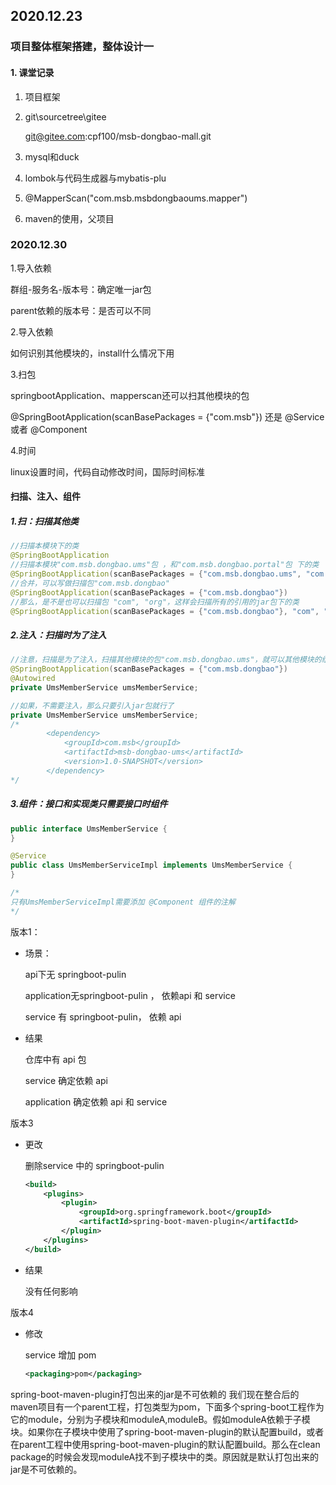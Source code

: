 ## 2020.12.23

### 项目整体框架搭建，整体设计一

#### 1. 课堂记录

1. 项目框架

2. git\sourcetree\gitee

   git@gitee.com:cpf100/msb-dongbao-mall.git

3. mysql和duck

4. lombok与代码生成器与mybatis-plu

5. @MapperScan("com.msb.msbdongbaoums.mapper")

6. maven的使用，父项目<parent>



### 2020.12.30

1.导入依赖

群组-服务名-版本号：确定唯一jar包

parent依赖的版本号：是否可以不同

2.导入依赖

如何识别其他模块的，install什么情况下用

3.扫包

springbootApplication、mapperscan还可以扫其他模块的包

@SpringBootApplication(scanBasePackages = {"com.msb"}) 还是 @Service 或者 @Component

4.时间

linux设置时间，代码自动修改时间，国际时间标准



#### 扫描、注入、组件

##### 1.扫：扫描其他类

```java
//扫描本模块下的类
@SpringBootApplication
//扫描本模块"com.msb.dongbao.ums"包 ，和"com.msb.dongbao.portal"包 下的类
@SpringBootApplication(scanBasePackages = {"com.msb.dongbao.ums", "com.msb.dongbao.portal"})
//合并，可以写做扫描包"com.msb.dongbao"
@SpringBootApplication(scanBasePackages = {"com.msb.dongbao"})
//那么，是不是也可以扫描包 "com", "org"，这样会扫描所有的引用的jar包下的类
@SpringBootApplication(scanBasePackages = {"com.msb.dongbao"}, "com", "org")
```

##### 2.注入：扫描时为了注入

```java
//注意，扫描是为了注入，扫描其他模块的包"com.msb.dongbao.ums"，就可以其他模块的组件注入
@SpringBootApplication(scanBasePackages = {"com.msb.dongbao"})
@Autowired
private UmsMemberService umsMemberService;

//如果，不需要注入，那么只要引入jar包就行了
private UmsMemberService umsMemberService;
/*
		<dependency>
            <groupId>com.msb</groupId>
            <artifactId>msb-dongbao-ums</artifactId>
            <version>1.0-SNAPSHOT</version>
        </dependency>
*/
```

##### 3.组件：接口和实现类只需要接口时组件

```java
public interface UmsMemberService {
}

@Service
public class UmsMemberServiceImpl implements UmsMemberService {
}

/*
只有UmsMemberServiceImpl需要添加 @Component 组件的注解
*/
```



版本1：

- 场景：

  api下无 springboot-pulin

  application无springboot-pulin ， 依赖api 和 service

  service 有 springboot-pulin， 依赖 api

- 结果

  仓库中有 api 包

  service 确定依赖 api 

  application 确定依赖 api 和 service

  

版本3

- 更改

  删除service 中的 springboot-pulin

  ```xml
  <build>
      <plugins>
          <plugin>
              <groupId>org.springframework.boot</groupId>
              <artifactId>spring-boot-maven-plugin</artifactId>
          </plugin>
      </plugins>
  </build>
  ```

- 结果

  没有任何影响



版本4

- 修改

  service 增加 pom

  ```xml
  <packaging>pom</packaging>
  ```





spring-boot-maven-plugin打包出来的jar是不可依赖的
我们现在整合后的maven项目有一个parent工程，打包类型为pom，下面多个spring-boot工程作为它的module，分别为子模块和moduleA,moduleB。假如moduleA依赖于子模块。如果你在子模块中使用了spring-boot-maven-plugin的默认配置build，或者在parent工程中使用spring-boot-maven-plugin的默认配置build。那么在clean package的时候会发现moduleA找不到子模块中的类。原因就是默认打包出来的jar是不可依赖的。



